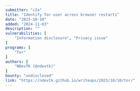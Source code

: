```yaml
---
submitter: "c2a"
title: "Identify Tor user across browser restarts"
date: "2023-10-10"
added: "2024-11-03"
description: ""
vulnerabilities: [
    "Information disclosure", "Privacy issue"
]
programs: [
    "Tor"
]
authors: [
    "NDevTK (@ndevtk)"
]
bounty: "undisclosed"
link: "https://ndevtk.github.io/writeups/2023/10/10/tor/"
---
```




